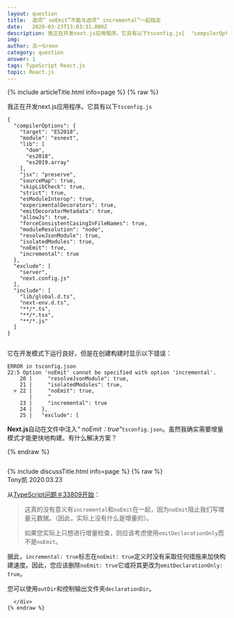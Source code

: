 ```yaml
---
layout: question
title:  选项“ noEmit”不能与选项“ incremental”一起指定
date:   2020-03-23T13:03:31.000Z
description: 我正在开发next.js应用程序。它具有以下tsconfig.js{  "compilerOptions"  {    "target"  "ES...
img: 
author: 古一Green
category: question
answer: 1
tags: TypeScript React.js
topic: React.js
---
```

<div class="article-root">
  <div class="article">
    {% include articleTitle.html info=page %}
    {% raw %}
    <div class="article-content"><p><font style="vertical-align: inherit;"><font style="vertical-align: inherit;">我正在开发next.js应用程序。</font><font style="vertical-align: inherit;">它具有以下</font></font><code>tsconfig.js</code></p>

<pre><code>{<font></font>
  "compilerOptions": {<font></font>
    "target": "ES2018",<font></font>
    "module": "esnext",<font></font>
    "lib": [<font></font>
      "dom",<font></font>
      "es2018",<font></font>
      "es2019.array"<font></font>
    ],<font></font>
    "jsx": "preserve",<font></font>
    "sourceMap": true,<font></font>
    "skipLibCheck": true,<font></font>
    "strict": true,<font></font>
    "esModuleInterop": true,<font></font>
    "experimentalDecorators": true,<font></font>
    "emitDecoratorMetadata": true,<font></font>
    "allowJs": true,<font></font>
    "forceConsistentCasingInFileNames": true,<font></font>
    "moduleResolution": "node",<font></font>
    "resolveJsonModule": true,<font></font>
    "isolatedModules": true,<font></font>
    "noEmit": true,<font></font>
    "incremental": true<font></font>
  },<font></font>
  "exclude": [<font></font>
    "server",<font></font>
    "next.config.js"<font></font>
  ],<font></font>
  "include": [<font></font>
    "lib/global.d.ts",<font></font>
    "next-env.d.ts",<font></font>
    "**/*.ts",<font></font>
    "**/*.tsx",<font></font>
    "**/*.js"<font></font>
  ]<font></font>
}<font></font>
<font></font>
</code></pre>

<p><font style="vertical-align: inherit;"><font style="vertical-align: inherit;">它在开发模式下运行良好，但是在创建构建时显示以下错误：</font></font></p>

<pre><code>ERROR in tsconfig.json<font></font>
22:5 Option 'noEmit' cannot be specified with option 'incremental'.<font></font>
    20 |     "resolveJsonModule": true,<font></font>
    21 |     "isolatedModules": true,<font></font>
  &gt; 22 |     "noEmit": true,<font></font>
       |     ^<font></font>
    23 |     "incremental": true<font></font>
    24 |   },<font></font>
    25 |   "exclude": [<font></font>
</code></pre>

<p><strong><font style="vertical-align: inherit;"><font style="vertical-align: inherit;">Next.js</font></font></strong><font style="vertical-align: inherit;"><font style="vertical-align: inherit;">自动</font><font style="vertical-align: inherit;">在</font><font style="vertical-align: inherit;">文件中</font><font style="vertical-align: inherit;">注入</font></font><em><font style="vertical-align: inherit;"><font style="vertical-align: inherit;">“ noEmit：true”</font></font></em><font style="vertical-align: inherit;"></font><code>tsconfig.json</code><font style="vertical-align: inherit;"><font style="vertical-align: inherit;">。</font><font style="vertical-align: inherit;">虽然我确实需要增量模式才能更快地构建。</font><font style="vertical-align: inherit;">有什么解决方案？</font></font></p></div>
    {% endraw %}
  </div>
  <p style="height: 0;width:0;overflow: hidden;"> 第3038篇《选项“ noEmit”不能与选项“ incremental”一起指定》来自Winter(https://github.com/aiyld/aiyld.github.io)的站点</p>
  <div class="discuss-wrapper">
    {% include discussTitle.html info=page %}
    {% raw %}
    <div class="discuss-item">
        <div class="discuss-parent">
          <div class="discuss-meta">
            <span class="discuss-user">Tony凯</span>
            <span class="discuss-time">2020.03.23</span>
          </div>
          <div class="discuss-comment"><p><font style="vertical-align: inherit;"><font style="vertical-align: inherit;">从</font></font><a href="https://github.com/microsoft/TypeScript/issues/33809#issuecomment-589446027" rel="nofollow noreferrer"><font style="vertical-align: inherit;"><font style="vertical-align: inherit;">TypeScript问题＃33809开始</font></font></a><font style="vertical-align: inherit;"><font style="vertical-align: inherit;">：</font></font></p>

<blockquote>
  <p><font style="vertical-align: inherit;"><font style="vertical-align: inherit;">这真的没有意义有</font></font><code>incremental</code><font style="vertical-align: inherit;"><font style="vertical-align: inherit;">和</font></font><code>noEmit</code><font style="vertical-align: inherit;"><font style="vertical-align: inherit;">在一起，因为</font></font><code>noEmit</code><font style="vertical-align: inherit;"><font style="vertical-align: inherit;">阻止我们写增量元数据。</font><font style="vertical-align: inherit;">（因此，实际上没有什么是增量的）。</font></font></p>
  
  <p><font style="vertical-align: inherit;"><font style="vertical-align: inherit;">如果您实际上只想进行增量检查，则</font><font style="vertical-align: inherit;">应该考虑使用</font></font><code>emitDeclarationOnly</code><font style="vertical-align: inherit;"><font style="vertical-align: inherit;">而不是</font></font><code>noEmit</code><font style="vertical-align: inherit;"><font style="vertical-align: inherit;">。</font></font></p>
</blockquote>

<p><font style="vertical-align: inherit;"><font style="vertical-align: inherit;">据此，</font></font><code>incremental: true</code><font style="vertical-align: inherit;"><font style="vertical-align: inherit;">标志在</font></font><code>noEmit: true</code><font style="vertical-align: inherit;"><font style="vertical-align: inherit;">定义时</font><font style="vertical-align: inherit;">没有采取任何措施来加快构建速度</font><font style="vertical-align: inherit;">。</font><font style="vertical-align: inherit;">因此，您应该删除</font></font><code>noEmit: true</code><font style="vertical-align: inherit;"><font style="vertical-align: inherit;">它或将其更改为</font></font><code>emitDeclarationOnly: true</code><font style="vertical-align: inherit;"><font style="vertical-align: inherit;">。</font></font></p>

<p><font style="vertical-align: inherit;"><font style="vertical-align: inherit;">您可以使用</font></font><code>outDir</code><font style="vertical-align: inherit;"><font style="vertical-align: inherit;">和</font><font style="vertical-align: inherit;">控制输出文件夹</font></font><code>declarationDir</code><font style="vertical-align: inherit;"><font style="vertical-align: inherit;">。</font></font></p></div>
        </div>
        
      </div>
    {% endraw %}
  </div>
<div>
